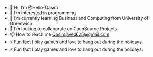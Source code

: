 - 👋 Hi, I’m @Hello-Qasim
- 👀 I’m interested in programming
- 🌱 I’m currently learning Business and Computing from University of Greenwich 
- 💞️ I’m looking to collaborate on OpenSource Projects
- 📫 How to reach me Qasimjaved625@gmail.com 
- ⚡ Fun fact I play games and love to hang out during the holidays.
- ⚡ Fun fact I play games and love to hang out during the holidays.

<!---
Hello-Qasim/Hello-Qasim is a ✨ special ✨ repository because its `README.md` (this file) appears on your GitHub profile.
You can click the Preview link to take a look at your changes.
--->
